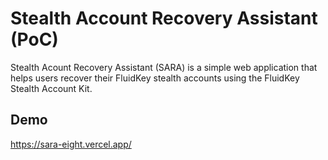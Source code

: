 # Stealth Account Recovery Assistant (PoC)

Stealth Acount Recovery Assistant (SARA) is a simple web application that helps users recover their FluidKey stealth accounts using the FluidKey Stealth Account Kit.

## Demo

https://sara-eight.vercel.app/
